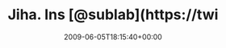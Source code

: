 ---
retweeted: false
source: <a href="http://twitter.com" rel="nofollow">Twitter Web Client</a>
entities:
  hashtags:
  - text: openchaos
    indices:
    - '23'
    - '33'
  symbols: []
  user_mentions:
  - name: sublab // Leipzig
    screen_name: sublab
    indices:
    - '10'
    - '17'
    id_str: '43881998'
    id: '43881998'
  urls: []
display_text_range:
- '0'
- '34'
favorite_count: '0'
id_str: '2045804732'
truncated: false
retweet_count: '0'
id: '2045804732'
created_at: Fri Jun 05 18:15:40 +0000 2009
favorited: false
full_text: 'Jiha. Ins [@sublab](https://twitter.com/sublab), zum #openchaos.'
lang: nl
tags:
- openchaos
- pesos:twitter
date: '2009-06-05T18:15:40+00:00'
src: https://twitter.com/bascht/status/2045804732
original_url: https://twitter.com/bascht/status/2045804732
type: twitter_tweet
text: 'Jiha. Ins [@sublab](https://twitter.com/sublab), zum #openchaos.'
title: Jiha. Ins [@sublab](https://twi

---